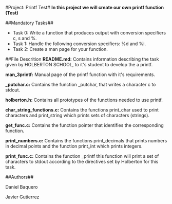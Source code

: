#Project: Printf Test#
**In this project we will create our own printf function (Test)**


##Mandatory Tasks##
* Task 0: Write a function that produces output with conversion specifiers c, s and %.
* Task 1: Handle the following conversion specifiers: %d and %i.
* Task 2: Create a man page for your function.

##File Descrition
**README.md:** Contains information describing the task given by HOLBERTON SCHOOL, to it's student to develop the a printf.

**man_3printf:** Manual page of the printf function with it's requirements.

**_putchar.c:** Contains the function _putchar, that writes a character c to stdout.

**holberton.h:** Contains all prototypes of the functions needed to use printf.

**char_string_functions.c:** Contains the functions print_char used to print characters and print_string which prints sets of characters (strings).

**get_func.c:** Contains the function pointer that identifies the corresponding function.

**print_numbers.c:** Contains the functions print_decimals that prints numbers in decimal points and the function print_int which prints integers.

**print_func.c:** Contains the function _printf this function will print a set of characters to stdout according to the directives set by Holberton for this task.

##Authors##

Daniel Baquero

Javier Gutierrez
